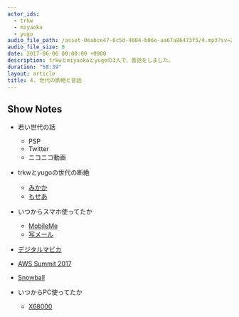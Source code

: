 ```yaml
---
actor_ids:
  - trkw
  - miyaoka
  - yugo
audio_file_path: /asset-0eabce47-0c5d-4604-b06e-aa67a86473f5/4.mp3?sv=2015-07-08&sr=c&si=b6c719fd-1122-429b-8b64-4c20a1c5c2bf&sig=UFbSy2Jr1dddDyVuoG2wGtadQK0sjaq6CStfqxlHw5Q%3D&st=2017-06-08T23%3A09%3A17Z&se=2017-06-09T07%3A09%3A17Z
audio_file_size: 0
date: 2017-06-06 00:00:00 +0900
description: trkwとmiyaokaとyugoの3人で、昔話をしました。
duration: "58:39"
layout: article
title: 4. 世代の断絶と昔話
---
```


## Show Notes

- 若い世代の話
  - PSP
  - Twitter
  - ニコニコ動画
- trkwとyugoの世代の断絶
  - [みかか](https://ja.wikipedia.org/wiki/%E3%81%BF%E3%81%8B%E3%81%8B)
  - [もせあ](http://dic.nicovideo.jp/a/mp3)

- いつからスマホ使ってたか
  - [MobileMe](https://ja.wikipedia.org/wiki/MobileMe)
  - [写メール](https://ja.wikipedia.org/wiki/%E5%86%99%E3%83%A1%E3%83%BC%E3%83%AB)
- [デジタルマビカ](https://ja.wikipedia.org/wiki/%E3%83%87%E3%82%B8%E3%82%BF%E3%83%AB%E3%83%9E%E3%83%93%E3%82%<ABBR></ABBR>)
- [AWS Summit 2017](http://www.awssummit.tokyo/)
- [Snowball](https://techcrunch.com/2015/10/07/amazon-launches-snowball-a-rugged-storage-appliance-for-importing-data-to-aws-by-fedex/)
- いつからPC使ってたか
  - [X68000](https://ja.wikipedia.org/wiki/X68000)
